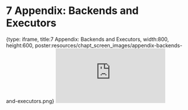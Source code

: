# 7 Appendix: Backends and Executors
 
{type: iframe, title:7 Appendix: Backends and Executors, width:800, height:600, poster:resources/chapt_screen_images/appendix-backends-and-executors.png}
![](https://hutchdatascience.org/WDL_Workflows_Guide/no_toc/appendix-backends-and-executors.html)
 

 

